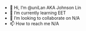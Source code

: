 - 👋 Hi, I’m @uniLan AKA Johnson Lin
- 🌱 I’m currently learning EET
- 💞️ I’m looking to collaborate on N/A
- 📫 How to reach me N/A

<!---
uniLan/uniLan is a ✨ special ✨ repository because its `README.md` (this file) appears on your GitHub profile.
You can click the Preview link to take a look at your changes.
--->
